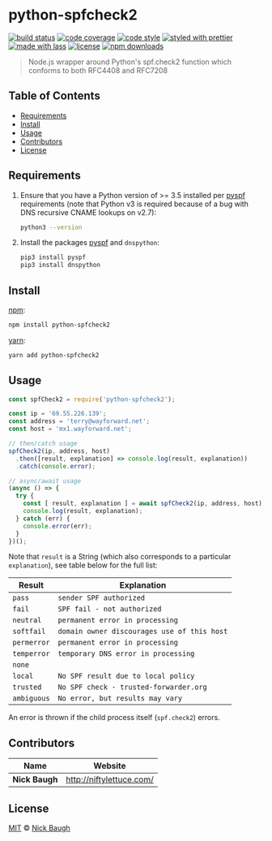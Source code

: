 # python-spfcheck2

[![build status](https://img.shields.io/travis/com/niftylettuce/python-spfcheck2.svg)](https://travis-ci.com/niftylettuce/python-spfcheck2)
[![code coverage](https://img.shields.io/codecov/c/github/niftylettuce/python-spfcheck2.svg)](https://codecov.io/gh/niftylettuce/python-spfcheck2)
[![code style](https://img.shields.io/badge/code_style-XO-5ed9c7.svg)](https://github.com/sindresorhus/xo)
[![styled with prettier](https://img.shields.io/badge/styled_with-prettier-ff69b4.svg)](https://github.com/prettier/prettier)
[![made with lass](https://img.shields.io/badge/made_with-lass-95CC28.svg)](https://lass.js.org)
[![license](https://img.shields.io/github/license/niftylettuce/python-spfcheck2.svg)](LICENSE)
[![npm downloads](https://img.shields.io/npm/dt/python-spfcheck2.svg)](https://npm.im/python-spfcheck2)

> Node.js wrapper around Python's spf.check2 function which conforms to both RFC4408 and RFC7208


## Table of Contents

* [Requirements](#requirements)
* [Install](#install)
* [Usage](#usage)
* [Contributors](#contributors)
* [License](#license)


## Requirements

1. Ensure that you have a Python version of >= 3.5 installed per [pyspf][] requirements (note that Python v3 is required because of a bug with DNS recursive CNAME lookups on v2.7):

   ```sh
   python3 --version
   ```

2. Install the packages [pyspf][] and `dnspython`:

   ```sh
   pip3 install pyspf
   pip3 install dnspython
   ```


## Install

[npm][]:

```sh
npm install python-spfcheck2
```

[yarn][]:

```sh
yarn add python-spfcheck2
```


## Usage

```js
const spfCheck2 = require('python-spfcheck2');

const ip = '69.55.226.139';
const address = 'terry@wayforward.net';
const host = 'mx1.wayforward.net';

// then/catch usage
spfCheck2(ip, address, host)
  .then([result, explanation] => console.log(result, explanation))
  .catch(console.error);

// async/await usage
(async () => {
  try {
    const [ result, explanation ] = await spfCheck2(ip, address, host);
    console.log(result, explanation);
  } catch (err) {
    console.error(err);
  }
})();
```

Note that `result` is a String (which also corresponds to a particular `explanation`), see table below for the full list:

| Result      | Explanation                                 |
| ----------- | ------------------------------------------- |
| `pass`      | `sender SPF authorized`                     |
| `fail`      | `SPF fail - not authorized`                 |
| `neutral`   | `permanent error in processing`             |
| `softfail`  | `domain owner discourages use of this host` |
| `permerror` | `permanent error in processing`             |
| `temperror` | `temporary DNS error in processing`         |
| `none`      |                                             |
| `local`     | `No SPF result due to local policy`         |
| `trusted`   | `No SPF check - trusted-forwarder.org`      |
| `ambiguous` | `No error, but results may vary`            |

An error is thrown if the child process itself (`spf.check2`) errors.


## Contributors

| Name           | Website                    |
| -------------- | -------------------------- |
| **Nick Baugh** | <http://niftylettuce.com/> |


## License

[MIT](LICENSE) © [Nick Baugh](http://niftylettuce.com/)


## 

[npm]: https://www.npmjs.com/

[yarn]: https://yarnpkg.com/

[pyspf]: https://pypi.org/project/pyspf/
